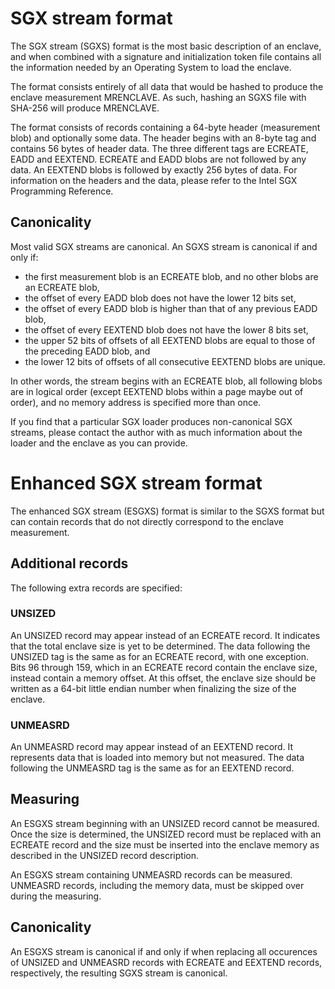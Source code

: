 # SGX stream format

The SGX stream (SGXS) format is the most basic description of an enclave, and
when combined with a signature and initialization token file contains all the
information needed by an Operating System to load the enclave.

The format consists entirely of all data that would be hashed to produce the
enclave measurement MRENCLAVE. As such, hashing an SGXS file with SHA-256 will
produce MRENCLAVE.

The format consists of records containing a 64-byte header (measurement blob)
and optionally some data. The header begins with an 8-byte tag and contains 56
bytes of header data. The three different tags are ECREATE, EADD and EEXTEND.
ECREATE and EADD blobs are not followed by any data. An EEXTEND blobs is
followed by exactly 256 bytes of data. For information on the headers and the
data, please refer to the Intel SGX Programming Reference.

## Canonicality

Most valid SGX streams are canonical. An SGXS stream is canonical if and only
if:

- the first measurement blob is an ECREATE blob, and no other blobs are an
  ECREATE blob,
- the offset of every EADD blob does not have the lower 12 bits set,
- the offset of every EADD blob is higher than that of any previous EADD blob,
- the offset of every EEXTEND blob does not have the lower 8 bits set,
- the upper 52 bits of offsets of all EEXTEND blobs are equal to those of the
  preceding EADD blob, and
- the lower 12 bits of offsets of all consecutive EEXTEND blobs are unique.

In other words, the stream begins with an ECREATE blob, all following blobs are
in logical order (except EEXTEND blobs within a page maybe out of order), and
no memory address is specified more than once.

If you find that a particular SGX loader produces non-canonical SGX streams,
please contact the author with as much information about the loader and the
enclave as you can provide.

# Enhanced SGX stream format

The enhanced SGX stream (ESGXS) format is similar to the SGXS format but can
contain records that do not directly correspond to the enclave measurement.

## Additional records

The following extra records are specified:

### UNSIZED

An UNSIZED record may appear instead of an ECREATE record. It indicates that
the total enclave size is yet to be determined. The data following the UNSIZED
tag is the same as for an ECREATE record, with one exception. Bits 96 through
159, which in an ECREATE record contain the enclave size, instead contain a
memory offset. At this offset, the enclave size should be written as a 64-bit
little endian number when finalizing the size of the enclave.

### UNMEASRD

An UNMEASRD record may appear instead of an EEXTEND record. It represents data
that is loaded into memory but not measured. The data following the UNMEASRD
tag is the same as for an EEXTEND record.

## Measuring

An ESGXS stream beginning with an UNSIZED record cannot be measured. Once the
size is determined, the UNSIZED record must be replaced with an ECREATE record
and the size must be inserted into the enclave memory as described in the
UNSIZED record description.

An ESGXS stream containing UNMEASRD records can be measured. UNMEASRD records,
including the memory data, must be skipped over during the measuring.

## Canonicality

An ESGXS stream is canonical if and only if when replacing all occurences of
UNSIZED and UNMEASRD records with ECREATE and EEXTEND records, respectively,
the resulting SGXS stream is canonical.
